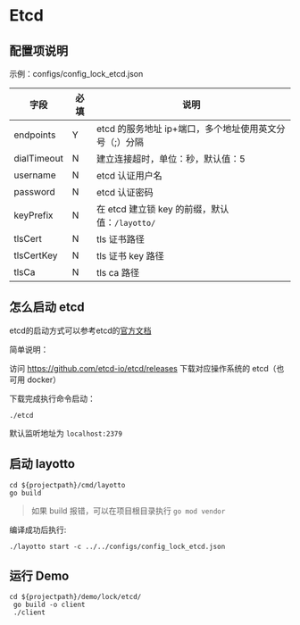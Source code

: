 # Etcd

## 配置项说明
示例：configs/config_lock_etcd.json

| 字段 | 必填 | 说明 |
| --- | --- | --- |
| endpoints | Y | etcd 的服务地址 ip+端口，多个地址使用英文分号（;）分隔 |
| dialTimeout | N | 建立连接超时，单位：秒，默认值：5 |
| username | N | etcd 认证用户名 |
| password | N | etcd 认证密码 |
| keyPrefix | N | 在 etcd 建立锁 key 的前缀，默认值：`/layotto/` |
| tlsCert | N | tls 证书路径 |
| tlsCertKey | N | tls 证书 key 路径 |
| tlsCa | N | tls ca 路径 |

## 怎么启动 etcd

etcd的启动方式可以参考etcd的[官方文档](https://etcd.io/docs/v3.5/quickstart/)

简单说明：

访问 https://github.com/etcd-io/etcd/releases 下载对应操作系统的 etcd（也可用 docker）

下载完成执行命令启动：
````shell
./etcd
````

默认监听地址为 `localhost:2379`

## 启动 layotto

````shell
cd ${projectpath}/cmd/layotto
go build
````
>如果 build 报错，可以在项目根目录执行 `go mod vendor`

编译成功后执行:
````shell
./layotto start -c ../../configs/config_lock_etcd.json
````

## 运行 Demo

````shell
cd ${projectpath}/demo/lock/etcd/
 go build -o client
 ./client
````

